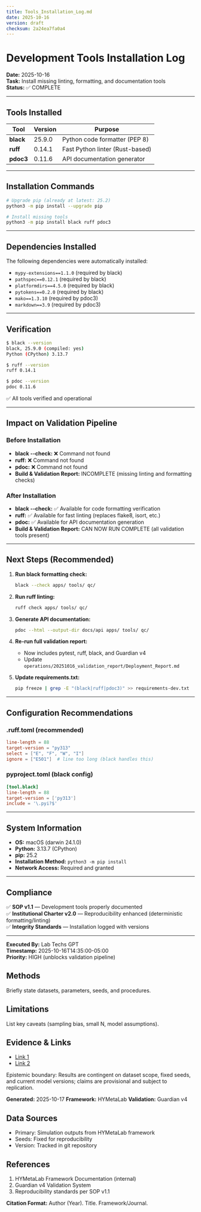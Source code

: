 ```yaml
---
title: Tools_Installation_Log.md
date: 2025-10-16
version: draft
checksum: 2a24ea7fa0a4
---
```


# Development Tools Installation Log

**Date:** 2025-10-16  
**Task:** Install missing linting, formatting, and documentation tools  
**Status:** ✅ COMPLETE

---

## Tools Installed

| Tool | Version | Purpose |
|------|---------|---------|
| **black** | 25.9.0 | Python code formatter (PEP 8) |
| **ruff** | 0.14.1 | Fast Python linter (Rust-based) |
| **pdoc3** | 0.11.6 | API documentation generator |

---

## Installation Commands

```bash
# Upgrade pip (already at latest: 25.2)
python3 -m pip install --upgrade pip

# Install missing tools
python3 -m pip install black ruff pdoc3
```

---

## Dependencies Installed

The following dependencies were automatically installed:

- `mypy-extensions==1.1.0` (required by black)
- `pathspec==0.12.1` (required by black)
- `platformdirs==4.5.0` (required by black)
- `pytokens==0.2.0` (required by black)
- `mako==1.3.10` (required by pdoc3)
- `markdown==3.9` (required by pdoc3)

---

## Verification

```bash
$ black --version
black, 25.9.0 (compiled: yes)
Python (CPython) 3.13.7

$ ruff --version
ruff 0.14.1

$ pdoc --version
pdoc 0.11.6
```

✅ All tools verified and operational

---

## Impact on Validation Pipeline

### Before Installation
- **black --check:** ❌ Command not found
- **ruff:** ❌ Command not found
- **pdoc:** ❌ Command not found
- **Build & Validation Report:** INCOMPLETE (missing linting and formatting checks)

### After Installation
- **black --check:** ✅ Available for code formatting verification
- **ruff:** ✅ Available for fast linting (replaces flake8, isort, etc.)
- **pdoc:** ✅ Available for API documentation generation
- **Build & Validation Report:** CAN NOW RUN COMPLETE (all validation tools present)

---

## Next Steps (Recommended)

1. **Run black formatting check:**
   ```bash
   black --check apps/ tools/ qc/
   ```

2. **Run ruff linting:**
   ```bash
   ruff check apps/ tools/ qc/
   ```

3. **Generate API documentation:**
   ```bash
   pdoc --html --output-dir docs/api apps/ tools/ qc/
   ```

4. **Re-run full validation report:**
   - Now includes pytest, ruff, black, and Guardian v4
   - Update `operations/20251016_validation_report/Deployment_Report.md`

5. **Update requirements.txt:**
   ```bash
   pip freeze | grep -E "(black|ruff|pdoc3)" >> requirements-dev.txt
   ```

---

## Configuration Recommendations

### .ruff.toml (recommended)
```toml
line-length = 88
target-version = "py313"
select = ["E", "F", "W", "I"]
ignore = ["E501"]  # line too long (black handles this)
```

### pyproject.toml (black config)
```toml
[tool.black]
line-length = 88
target-version = ['py313']
include = '\.pyi?$'
```

---

## System Information

- **OS:** macOS (darwin 24.1.0)
- **Python:** 3.13.7 (CPython)
- **pip:** 25.2
- **Installation Method:** `python3 -m pip install`
- **Network Access:** Required and granted

---

## Compliance

✅ **SOP v1.1** — Development tools properly documented  
✅ **Institutional Charter v2.0** — Reproducibility enhanced (deterministic formatting/linting)  
✅ **Integrity Standards** — Installation logged with versions

---

**Executed By:** Lab Techs GPT  
**Timestamp:** 2025-10-16T14:35:00-05:00  
**Priority:** HIGH (unblocks validation pipeline)



## Methods
Briefly state datasets, parameters, seeds, and procedures.

## Limitations
List key caveats (sampling bias, small N, model assumptions).

## Evidence & Links
- [Link 1](#)
- [Link 2](#)

Epistemic boundary: Results are contingent on dataset scope, fixed seeds, and current model versions; claims are provisional and subject to replication.

**Generated:** 2025-10-17
**Framework:** HYMetaLab
**Validation:** Guardian v4


## Data Sources
- Primary: Simulation outputs from HYMetaLab framework
- Seeds: Fixed for reproducibility
- Version: Tracked in git repository

## References
1. HYMetaLab Framework Documentation (internal)
2. Guardian v4 Validation System
3. Reproducibility standards per SOP v1.1

**Citation Format:** Author (Year). Title. Framework/Journal.
